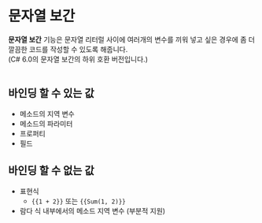 문자열 보간
====

__문자열 보간__ 기능은 문자열 리터럴 사이에 여러개의 변수를 끼워 넣고 싶은 경우에 좀 더 깔끔한 코드를 작성할 수 있도록 해줍니다.<br>
(C# 6.0의 문자열 보간의 하위 호환 버전입니다.)

```cs

```

바인딩 할 수 있는 값
----
* 메소드의 지역 변수
* 메소드의 파라미터
* 프로퍼티
* 필드

바인딩 할 수 없는 값
----
* 표현식
    * `{{1 + 2}}` 또는 `{{Sum(1, 2)}}`
* 람다 식 내부에서의 메소드 지역 변수 (부분적 지원)